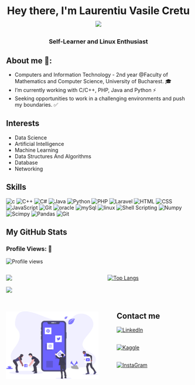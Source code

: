 <h1 align="center">Hey there, I'm Laurentiu Vasile Cretu <img src="https://raw.githubusercontent.com/MartinHeinz/MartinHeinz/master/wave.gif" width="30px"></h1>

<h3 align="center">Self-Learner and Linux Enthusiast</h3>


## About me 📜:

<p>

- Computers and Information Technology - 2nd year @Faculty of Mathematics and Computer Science, University of Bucharest. 🎓
- I’m currently working with C/C++, PHP, Java and Python ⚡
- Seeking opportunities to work in a challenging environments and push my boundaries. ✅
</p>


## **Interests**<br>
- Data Science 
- Artificial Intelligence
- Machine Learning
- Data Structures And Algorithms 
- Database
- Networking


## **Skills**<br>

<p align='center'>

<p align="left">
<img src="https://img.shields.io/badge/C-00599C?style=for-the-badge&logo=c&logoColor=white" alt="c"/>

<img src="https://img.shields.io/badge/C%2B%2B-00599C?style=for-the-badge&logo=c%2B%2B&logoColor=white" alt="C++"/>

<img src="https://img.shields.io/badge/c%23-%23239120.svg?style=for-the-badge&logo=c-sharp&logoColor=white" alt="C#"/>

<img src="https://img.shields.io/badge/Java-ED8B00?style=for-the-badge&logo=java&logoColor=white" alt="Java"/>

<img src="https://img.shields.io/badge/Python-FFD43B?style=for-the-badge&logo=python&logoColor=darkgreen" alt="Python"/>

<img src="https://img.shields.io/badge/php-%23777BB4.svg?style=for-the-badge&logo=php&logoColor=white" alt="PHP"/>

<img src="https://img.shields.io/badge/laravel-%23FF2D20.svg?style=for-the-badge&logo=laravel&logoColor=white" alt="Laravel"/>

<img src="https://img.shields.io/badge/html5-%23E34F26.svg?style=for-the-badge&logo=html5&logoColor=white" alt="HTML"/>

<img src="https://img.shields.io/badge/css3-%231572B6.svg?style=for-the-badge&logo=css3&logoColor=white" alt="CSS"/>

<img src="https://img.shields.io/badge/javascript-%23323330.svg?style=for-the-badge&logo=javascript&logoColor=%23F7DF1E" alt="JavaScript"/>

<img src="https://img.shields.io/badge/GIT-E44C30?style=for-the-badge&logo=git&logoColor=white" alt="Git"/>

<img src="https://img.shields.io/badge/Oracle-F80000?style=for-the-badge&logo=oracle&logoColor=black" alt="oracle"/>

<img src="https://img.shields.io/badge/mysql-%2300f.svg?style=for-the-badge&logo=mysql&logoColor=white" alt="mySql"/>

<img src="https://img.shields.io/badge/Linux-FCC624?style=for-the-badge&logo=linux&logoColor=black" alt="linux"/>

<img src="https://img.shields.io/badge/shell_script-%23121011.svg?style=for-the-badge&logo=gnu-bash&logoColor=white" alt="Shell Scripting"/>

<img src="https://img.shields.io/badge/Numpy-777BB4?style=for-the-badge&logo=numpy&logoColor=white" alt="Numpy"/>

<img src="https://img.shields.io/badge/SciPy-%230C55A5.svg?style=for-the-badge&logo=scipy&logoColor=%white" alt="Scimpy"/>

<img src="https://img.shields.io/badge/Pandas-2C2D72?style=for-the-badge&logo=pandas&logoColor=white" alt="Pandas"/>

<img src="https://img.shields.io/badge/GIT-E44C30?style=for-the-badge&logo=git&logoColor=white" alt="Git"/>

## My GitHub Stats
<h3 align="left">Profile Views: 🧐</h3>

![Profile views](https://gpvc.arturio.dev/laurentiucretu68)

<div style="display: flex">
<div style="float: left; width: 50%">
    <p>
      <img src="https://github-readme-stats.vercel.app/api?username=laurentiucretu68&show_icons=true&theme=chartreuse-dark&count_private=true&include_all_commits=true" /> 
    </p>
    <p>
      <img src="https://github-readme-streak-stats.herokuapp.com/?user=laurentiucretu68&theme=chartreuse-dark" />
    </p>
</div>

<div style="float: right; width: 50%; padding-left: 50px">

[![Top Langs](https://github-readme-stats.vercel.app/api/top-langs/?username=laurentiucretu68&theme=chartreuse-dark)](https://github.com/anuraghazra/github-readme-stats)
</div>

</div>
<br><br>


<div style="display: flex">
<div style="float: left; width: 50%">
    <img src ="Images/social_dashboard.svg" align = "left" width = 100%>
</div>

<div style="padding-left: 50px; margin-top: -30px">
<h2> Contact me</h2>

[<img align="top" alt="LinkedIn" src="https://img.shields.io/badge/LinkedIn-0077B5?style=for-the-badge&logo=linkedin&logoColor=white" />](https://www.linkedin.com/in/lawrencium103/)
<br><br>

[<img align="top" alt="Kaggle" src="https://img.shields.io/badge/Facebook-4267B3?style=for-the-badge&logo=Facebook&logoColor=white" />](https://www.facebook.com/profile.php?id=100003908947620)
<br><br>

[<img align="top" alt="InstaGram" src="https://img.shields.io/badge/Instagram-E4405F?style=for-the-badge&logo=instagram&logoColor=white" />](https://www.instagram.com/lawrenciu103/)
<br><br>

</div>
</div>

<br><br>
